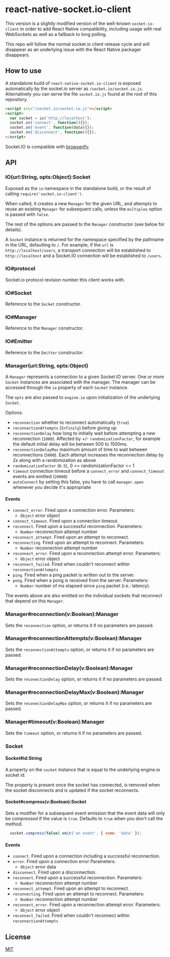 
# react-native-socket.io-client

This version is a slightly modified version of the well-known `socket-io-client` in order to add React Native compatibility, including usage with real WebSockets as well as a fallback to long polling.

This repo will follow the normal socket.io client release cycle and will disappear as an underlying issue with the React Native packager disappears.

## How to use

A standalone build of `react-native-socket.io-client` is exposed automatically by the
socket.io server as `/socket.io/socket.io.js`. Alternatively you can
serve the file `socket.io.js` found at the root of this repository.

```html
<script src="/socket.io/socket.io.js"></script>
<script>
  var socket = io('http://localhost');
  socket.on('connect', function(){});
  socket.on('event', function(data){});
  socket.on('disconnect', function(){});
</script>
```

Socket.IO is compatible with [browserify](http://browserify.org/).

## API

### IO(url:String, opts:Object):Socket

  Exposed as the `io` namespace in the standalone build, or the result
  of calling `require('socket.io-client')`.

  When called, it creates a new `Manager` for the given URL, and attempts
  to reuse an existing `Manager` for subsequent calls, unless the
  `multiplex` option is passed with `false`.

  The rest of the options are passed to the `Manager` constructor (see below
  for details).

  A `Socket` instance is returned for the namespace specified by the
  pathname in the URL, defaulting to `/`. For example, if the `url` is
  `http://localhost/users`, a transport connection will be established to
  `http://localhost` and a Socket.IO connection will be established to
  `/users`.

### IO#protocol

  Socket.io protocol revision number this client works with.

### IO#Socket

  Reference to the `Socket` constructor.

### IO#Manager

  Reference to the `Manager` constructor.

### IO#Emitter

  Reference to the `Emitter` constructor.

### Manager(url:String, opts:Object)

  A `Manager` represents a connection to a given Socket.IO server. One or
  more `Socket` instances are associated with the manager. The manager
  can be accessed through the `io` property of each `Socket` instance.

  The `opts` are also passed to `engine.io` upon initialization of the
  underlying `Socket`.

  Options:
- `reconnection` whether to reconnect automatically (`true`)
- `reconnectionAttempts` (`Infinity`) before giving up
- `reconnectionDelay` how long to initially wait before attempting a new
  reconnection (`1000`). Affected by +/- `randomizationFactor`,
  for example the default initial delay will be between 500 to 1500ms.
- `reconnectionDelayMax` maximum amount of time to wait between
  reconnections (`5000`). Each attempt increases the reconnection delay by 2x
  along with a randomization as above
- `randomizationFactor` (`0.5`), 0 <= randomizationFactor <= 1
- `timeout` connection timeout before a `connect_error`
  and `connect_timeout` events are emitted (`20000`)
- `autoConnect` by setting this false, you have to call `manager.open`
  whenever you decide it's appropriate

#### Events

- `connect_error`. Fired upon a connection error.
  Parameters:
  - `Object` error object
- `connect_timeout`. Fired upon a connection timeout.
- `reconnect`. Fired upon a successful reconnection.
  Parameters:
  - `Number` reconnection attempt number
- `reconnect_attempt`. Fired upon an attempt to reconnect.
- `reconnecting`. Fired upon an attempt to reconnect.
  Parameters:
  - `Number` reconnection attempt number
- `reconnect_error`. Fired upon a reconnection attempt error.
  Parameters:
  - `Object` error object
- `reconnect_failed`. Fired when couldn't reconnect within `reconnectionAttempts`
- `ping`. Fired when a ping packet is written out to the server.
- `pong`. Fired when a pong is received from the server.
  Parameters:
  - `Number` number of ms elapsed since `ping` packet (i.e.: latency).

The events above are also emitted on the individual sockets that
reconnect that depend on this `Manager`.

### Manager#reconnection(v:Boolean):Manager

  Sets the `reconnection` option, or returns it if no parameters
  are passed.

### Manager#reconnectionAttempts(v:Boolean):Manager

  Sets the `reconnectionAttempts` option, or returns it if no parameters
  are passed.

### Manager#reconnectionDelay(v:Boolean):Manager

  Sets the `reconectionDelay` option, or returns it if no parameters
  are passed.

### Manager#reconnectionDelayMax(v:Boolean):Manager

  Sets the `reconectionDelayMax` option, or returns it if no parameters
  are passed.

### Manager#timeout(v:Boolean):Manager

  Sets the `timeout` option, or returns it if no parameters
  are passed.

### Socket

#### Socket#id:String

A property on the `socket` instance that is equal to the underlying engine.io socket id.

The property is present once the socket has connected, is removed when the socket disconnects and is updated if the socket reconnects.

#### Socket#compress(v:Boolean):Socket

  Sets a modifier for a subsequent event emission that the event data will
  only be _compressed_ if the value is `true`. Defaults to `true` when you don't call the method.

```js
  socket.compress(false).emit('an event', { some: 'data' });
```

#### Events

- `connect`. Fired upon a connection including a successful reconnection.
- `error`. Fired upon a connection error
  Parameters:
  - `Object` error data
- `disconnect`. Fired upon a disconnection.
- `reconnect`. Fired upon a successful reconnection.
  Parameters:
  - `Number` reconnection attempt number
- `reconnect_attempt`. Fired upon an attempt to reconnect.
- `reconnecting`. Fired upon an attempt to reconnect.
  Parameters:
  - `Number` reconnection attempt number
- `reconnect_error`. Fired upon a reconnection attempt error.
  Parameters:
  - `Object` error object
- `reconnect_failed`. Fired when couldn't reconnect within `reconnectionAttempts`

## License

[MIT](/LICENSE)

